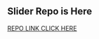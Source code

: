 ## Slider Repo is Here

[REPO LINK CLICK HERE](https://github.com/Abdalrahman-gits/Auto_Img_Slider)
